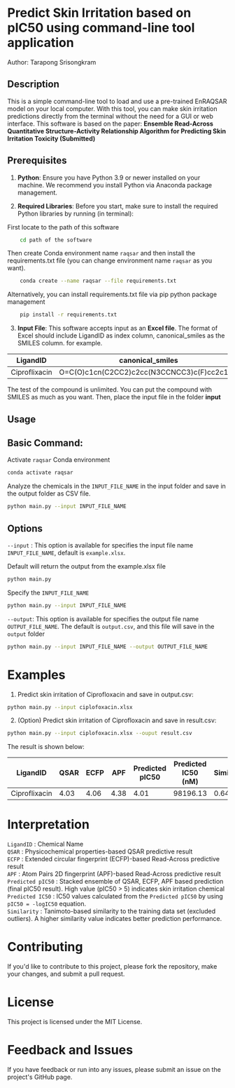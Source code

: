 # Predict Skin Irritation based on pIC50 using command-line tool application

Author: Tarapong Srisongkram

## Description

This is a simple command-line tool to load and use a pre-trained EnRAQSAR model on your local computer. With this tool, you can make skin irritation predictions directly from the terminal without the need for a GUI or web interface. This software is based on the paper: **Ensemble Read-Across Quantitative Structure-Activity Relationship Algorithm for Predicting Skin Irritation Toxicity (Submitted)**

## Prerequisites

1. **Python**: Ensure you have Python 3.9 or newer installed on your machine. We recommend you install Python via Anaconda package management.

2. **Required Libraries**: Before you start, make sure to install the required Python libraries by running (in terminal):

First locate to the path of this software
```bash
    cd path of the software
```
Then create Conda environment name `raqsar` and then install the requirements.txt file (you can change environment name `raqsar` as you want).
```bash
    conda create --name raqsar --file requirements.txt
```
Alternatively, you can install requirements.txt file via pip python package management
```bash
    pip install -r requirements.txt
```

3. **Input File**: This software accepts input as an **Excel file**. The format of Excel should include LigandID as index column, canonical_smiles as the SMILES column.
for example.

|  LigandID |  canonical_smiles |
|---|---|
|  Ciproflixacin |  O=C(O)c1cn(C2CC2)c2cc(N3CCNCC3)c(F)cc2c1=O |

The test of the compound is unlimited. You can put the compound with SMILES as much as you want. Then, place the input file in the folder **input**

## Usage

## Basic Command:
Activate `raqsar` Conda environment
```Bash
conda activate raqsar
```
Analyze the chemicals in the `INPUT_FILE_NAME` in the input folder and save in the output folder as CSV file.
```Bash
python main.py --input INPUT_FILE_NAME
```

## Options
`--input` : This option is available for specifies the input file name `INPUT_FILE_NAME`, default is `example.xlsx`. 

Default will return the output from the example.xlsx file 
```Bash
python main.py
```
Specify the `INPUT_FILE_NAME`
```Bash
python main.py --input INPUT_FILE_NAME
```
`--output`: This option is available for specifies the output file name `OUTPUT_FILE_NAME`. The default is `output.csv`, and this file will save in the `output` folder

```Bash
python main.py --input INPUT_FILE_NAME --output OUTPUT_FILE_NAME
```

# Examples

1. Predict skin irritation of Ciprofloxacin and save in output.csv:

```Bash
python main.py --input ciplofoxacin.xlsx
```
2. (Option) Predict skin irritation of Ciprofloxacin and save in result.csv:

```Bash
python main.py --input ciplofoxacin.xlsx --ouput result.csv
```

The result is shown below:

| LigandID  | QSAR | ECFP | APF | Predicted pIC50  |Predicted IC50 (nM) | Similarity  |
|---|---|---|---|---|---|---|
|  Ciproflixacin  | 4.03  | 4.06  | 4.38  | 4.01  |98196.13  | 0.64  |

# Interpretation

`LigandID` : Chemical Name \
`QSAR` : Physicochemical properties-based QSAR predictive result \
`ECFP` : Extended circular fingerprint (ECFP)-based Read-Across predictive result \
`APF`  : Atom Pairs 2D fingerprint (APF)-based Read-Across predictive result \
`Predicted pIC50` : Stacked ensemble of QSAR, ECFP, APF based prediction (final pIC50 result). High value (pIC50 > 5) indicates skin irritation chemical \
`Predicted IC50` : IC50 values calculated from the `Predicted pIC50` by using `pIC50 = -logIC50` equation. \
`Similarity` : Tanimoto-based similarity to the training data set (excluded outliers). A higher similarity value indicates better prediction performance.

# Contributing
If you'd like to contribute to this project, please fork the repository, make your changes, and submit a pull request.

# License
This project is licensed under the MIT License.

# Feedback and Issues
If you have feedback or run into any issues, please submit an issue on the project's GitHub page.